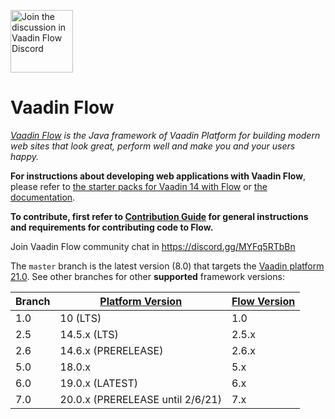 <a target="_blank" href="https://discord.gg/MYFq5RTbBn"><img src="https://discord.com/assets/e4923594e694a21542a489471ecffa50.svg" width="100" alt="Join the discussion in Vaadin Flow Discord"></img></a>

Vaadin Flow
======
*[Vaadin Flow](https://vaadin.com/flow) is the Java framework of Vaadin Platform for building modern web sites that look great, perform well and make you and your users happy.*

**For instructions about developing web applications with Vaadin Flow**, please refer to [the starter packs for Vaadin 14 with Flow](https://vaadin.com/start) or [the documentation](https://vaadin.com/docs/flow/Overview.html).

**To contribute, first refer to [Contribution Guide](/CONTRIBUTING.md) for general instructions and requirements for contributing code to Flow.**

Join Vaadin Flow community chat in https://discord.gg/MYFq5RTbBn

The `master` branch is the latest version (8.0) that targets the [Vaadin platform 21.0](https://github.com/vaadin/platform). See other branches for other **supported** framework versions:

| Branch | [Platform Version](https://github.com/vaadin/platform/releases) | [Flow Version](https://github.com/vaadin/flow/releases) |
|--------|-----------------------------------------------------------------|---------------------------------------------------------|
|  1.0   |  10 (LTS)                                                       |  1.0                                                    |
|  2.5   |  14.5.x (LTS)                                                   |  2.5.x                                                  |
|  2.6   |  14.6.x (PRERELEASE)                                            |  2.6.x                                                  |
|  5.0   |  18.0.x                                                         |  5.x                                                    |
|  6.0   |  19.0.x (LATEST)                                                |  6.x                                                    |
|  7.0   |  20.0.x (PRERELEASE until 2/6/21)                               |  7.x                                                    |
